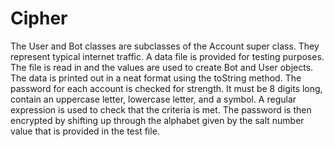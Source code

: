 # Cipher

The User and Bot classes are subclasses of the Account super class. They represent typical 
internet traffic. A data file is provided for testing purposes. The file is read in and the 
values are used to create Bot and User objects. The data is printed out in a neat format using the
toString method. The password for each account is checked for strength. It must be 8 digits long, contain an 
uppercase letter, lowercase letter, and a symbol. A regular expression is used to check that 
the criteria is met. The password is then encrypted by shifting up through the alphabet given by the
salt number value that is provided in the test file.

